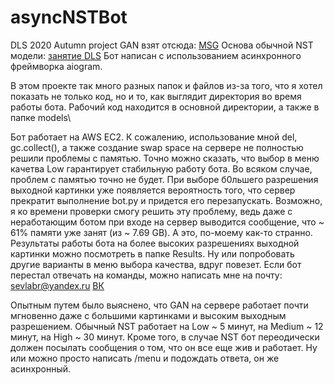 # asyncNSTBot
DLS 2020 Autumn project
GAN взят отсюда: [MSG](https://github.com/zhanghang1989/PyTorch-Multi-Style-Transfer)
Основа обычной NST модели: [занятие DLS](https://colab.research.google.com/drive/1-X4Q3LkPBLZrQZuLoBj4uA7xP0Hpj8mU)
Бот написан с использованием асинхронного фреймворка aiogram.

В этом проекте так много разных папок и файлов из-за того, что я хотел показать не только код, но и то, как выглядит директория во время работы бота. Рабочий код находится в основной директории, а также в папке models\

Бот работает на AWS EC2. К сожалению,  использование мной del, gc.collect(), а также создание swap space на сервере не полностью решили проблемы с памятью. Точно можно сказать, что выбор в меню качетва Low гарантирует стабильную работу бота. Во всяком случае, проблем с памятью точно не будет. При выборе б0льшего разрешения выходной картинки уже появляется вероятность того, что сервер прекратит выполнение bot.py и придется его перезапускать. Возможно, я ко времени проверки смогу решить эту проблему, ведь даже с неработающим ботом при входе на сервер выводится сообщение, что ~ 61% памяти уже занят (из ~ 7.69 GB). А это, по-моему как-то странно.
Результаты работы бота на более высоких разрешениях выходной картинки можно посмотреть в папке Results\. Ну или попробовать другие варианты в меню выбора качества, вдруг повезет. Если бот перестал отвечать на команды, можно написать мне на почту: sevlabr@yandex.ru
[ВК](https://vk.com/hfghdjutghfjkksjk)

Опытным путем было выяснено, что GAN на сервере работает почти мгновенно даже с большими картинками и высоким выходным разрешением. Обычный NST работает на Low ~ 5 минут, на Medium ~ 12 минут, на High ~ 30 минут. Кроме того, в случае NST бот переодически должен посылать сообщения о том, что он все еще жив и работает. Ну или можно просто написать /menu и подождать ответа, он же асинхронный.
